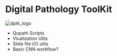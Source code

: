 # Digital Pathology ToolKit
![dptk_logo](/assets/dptk_log.png)
-  Qupath Scripts
-  Viualization Utils
-  Slide file I/O utils
-  Basic CNN workflow?
